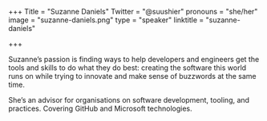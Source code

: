 +++
Title = "Suzanne Daniels"
Twitter = "@suushier"
pronouns = "she/her"
image = "suzanne-daniels.png"
type = "speaker"
linktitle = "suzanne-daniels"

+++

Suzanne’s passion is finding ways to help developers and engineers get the tools and skills to do what they do best: creating the software this world runs on while trying to innovate and make sense of buzzwords at the same time.

She’s an advisor for organisations on software development, tooling, and practices. Covering GitHub and Microsoft technologies.
